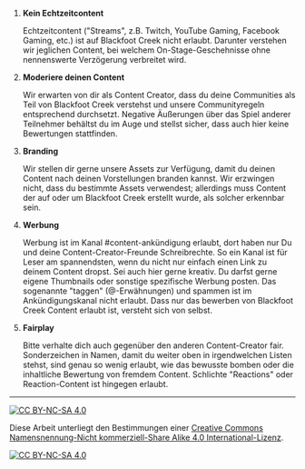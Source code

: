 1. **Kein Echtzeitcontent**

    Echtzeitcontent ("Streams", z.B. Twitch, YouTube Gaming, Facebook Gaming, etc.) ist auf Blackfoot Creek nicht erlaubt. Darunter verstehen wir jeglichen Content, bei welchem On-Stage-Geschehnisse ohne nennenswerte Verzögerung verbreitet wird.

2. **Moderiere deinen Content**

    Wir erwarten von dir als Content Creator, dass du deine Communities als Teil von Blackfoot Creek verstehst und unsere Communityregeln entsprechend durchsetzt. Negative Äußerungen über das Spiel anderer Teilnehmer behältst du im Auge und stellst sicher, dass auch hier keine Bewertungen stattfinden.

3. **Branding**

    Wir stellen dir gerne unsere Assets zur Verfügung, damit du deinen Content nach deinen Vorstellungen branden kannst. Wir erzwingen nicht, dass du bestimmte Assets verwendest; allerdings muss Content der auf oder um Blackfoot Creek erstellt wurde, als solcher erkennbar sein.

4. **Werbung** 

    Werbung ist im Kanal #content-ankündigung erlaubt, dort haben nur Du und deine Content-Creator-Freunde Schreibrechte. So ein Kanal ist für Leser am spannendsten, wenn du nicht nur einfach einen Link zu deinem Content dropst. Sei auch hier gerne kreativ. Du darfst gerne eigene Thumbnails oder sonstige spezifische Werbung posten. Das sogenannte "taggen" (@-Erwähnungen) und spammen ist im Ankündigungskanal nicht erlaubt. Dass nur das bewerben von Blackfoot Creek Content erlaubt ist, versteht sich von selbst.

5. **Fairplay**

    Bitte verhalte dich auch gegenüber den anderen Content-Creator fair. Sonderzeichen in Namen, damit du weiter oben in irgendwelchen Listen stehst, sind genau so wenig erlaubt, wie das bewusste bomben oder die inhaltliche Bewertung von fremdem Content. Schlichte "Reactions" oder Reaction-Content ist hingegen erlaubt.




---
[![CC BY-NC-SA 4.0][cc-by-nc-sa-shield]][cc-by-nc-sa]

Diese Arbeit unterliegt den Bestimmungen einer
[Creative Commons Namensnennung-Nicht kommerziell-Share Alike 4.0 International-Lizenz](../LICENSE).

[![CC BY-NC-SA 4.0][cc-by-nc-sa-image]][cc-by-nc-sa]

[cc-by-nc-sa]: http://creativecommons.org/licenses/by-nc-sa/4.0/deed.de
[cc-by-nc-sa-image]: https://licensebuttons.net/l/by-nc-sa/4.0/88x31.png
[cc-by-nc-sa-shield]: https://img.shields.io/badge/License-CC%20BY--NC--SA%204.0-ff800d.svg
